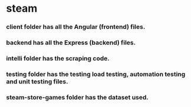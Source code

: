 # steam

### client folder has all the Angular (frontend) files.

### backend has all the Express (backend) files.

### intelli folder has the scraping code.

### testing folder has the testing load testing, automation testing and unit testing files.

### steam-store-games folder has the dataset used.
